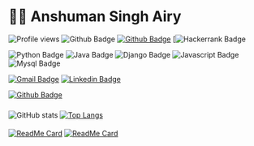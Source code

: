# :man_technologist: Anshuman Singh Airy

![Profile views](https://gpvc.arturio.dev/anshumanairy)
![Github Badge](https://img.shields.io/badge/-Fullstack%20Software%20Developer-grey?style=flat&logoColor=white)
[![Github Badge](https://img.shields.io/badge/-Arctic%20Code%20Vault%20Contributor-Black?style=flat&logo=reverbnation&logoColor=white&link=https://github.com/anshumanairy)](https://github.com/anshumanairy)
[![Hackerrank Badge](https://img.shields.io/badge/-Hackerrank-success?style=flat&logo=Hackerrank&logoColor=white&link=https://www.hackerrank.com/Anshuman_Airy)

![Python Badge](https://img.shields.io/badge/-Python-blue?style=flat&logo=Python&logoColor=white)
![Java Badge](https://img.shields.io/badge/-Java-blue?style=flat&logo=Java&logoColor=white)
![Django Badge](https://img.shields.io/badge/-Django-blue?style=flat&logo=Django&logoColor=white)
![Javascript Badge](https://img.shields.io/badge/-Javascript-blue?style=flat&logo=Javascript&logoColor=white)
![Mysql Badge](https://img.shields.io/badge/-Mysql-blue?style=flat&logo=Mysql&logoColor=white)

[![Gmail Badge](https://img.shields.io/badge/-Gmail-c14438?style=flat&logo=Gmail&logoColor=white&link=mailto:anshuman.airy04@gmail.com)](mailto:anshuman.airy04@gmail.com)
[![Linkedin Badge](https://img.shields.io/badge/-LinkedIn-blue?style=flat&logo=Linkedin&logoColor=white&link=https://www.linkedin.com/in/anshuman-airy//)](https://www.linkedin.com/in/anshuman-airy/)

[![Github Badge](https://img.shields.io/badge/-QUIKR-success?style=flat&logo=https://image.winudf.com/v2/image1/Y29tLnF1aWtyX2ljb25fMTU1NTUwMjUwNl8wMjc/icon.png?w=170&fakeurl=1&logoColor=white&link=https://github.com/anshumanairy)](https://github.com/anshumanairy)

###
![GitHub stats](https://github-readme-stats.vercel.app/api?username=anshumanairy&count_private=true&show_icons=true&hide=contribs)
[![Top Langs](https://github-readme-stats.vercel.app/api/top-langs/?username=anshumanairy&hide=jupyter%20notebook&layout=compact)](https://github.com/anshumanairy/github-readme-stats)

####
[![ReadMe Card](https://github-readme-stats.vercel.app/api/pin/?username=anshumanairy&repo=penta6)](https://github.com/anshumanairy/penta6)
[![ReadMe Card](https://github-readme-stats.vercel.app/api/pin/?username=anshumanairy&repo=Sprint-Management)](https://github.com/anshumanairy/Sprint-Management)
